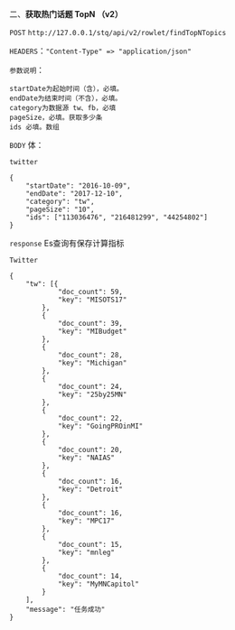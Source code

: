 二、**获取热门话题 TopN （v2）**

`POST` `http://127.0.0.1/stq/api/v2/rowlet/findTopNTopics`

`HEADERS`：`"Content-Type" => "application/json"`

`参数说明`：

```
startDate为起始时间（含），必填。
endDate为结束时间（不含），必填。
category为数据源 tw、fb，必填
pageSize，必填。获取多少条
ids 必填。数组
```

`BODY` 体：

```
twitter

{
	"startDate": "2016-10-09",
	"endDate": "2017-12-10",
	"category": "tw",
	"pageSize": "10",
	"ids": ["113036476", "216481299", "44254802"]
}
```

`response` Es查询有保存计算指标

`Twitter`

```
{
	"tw": [{
			"doc_count": 59,
			"key": "MISOTS17"
		},
		{
			"doc_count": 39,
			"key": "MIBudget"
		},
		{
			"doc_count": 28,
			"key": "Michigan"
		},
		{
			"doc_count": 24,
			"key": "25by25MN"
		},
		{
			"doc_count": 22,
			"key": "GoingPROinMI"
		},
		{
			"doc_count": 20,
			"key": "NAIAS"
		},
		{
			"doc_count": 16,
			"key": "Detroit"
		},
		{
			"doc_count": 16,
			"key": "MPC17"
		},
		{
			"doc_count": 15,
			"key": "mnleg"
		},
		{
			"doc_count": 14,
			"key": "MyMNCapitol"
		}
	],
	"message": "任务成功"
}
```



